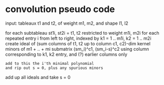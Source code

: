 # convolution pseudo code

input: tableaux t1 and t2, of weight m1, m2, and shape l1, l2

for each subtableau st1i, st2i = t1, t2 restricted to weight m1i, m2i
    for each repeated entry i from left to right, indexed by k1 = 1 .. m1i, k2 = 1 .. m2i
        create ideal of (sum columns of t1, t2 up to column c1, c2)-dim kernel minors of m1 + .. + mi submatrix (sm_i)^c1, (sm_i-s)^c2 using column corresponding to k1, k2 entry, and (?) earlier columns only 

    add to this the i'th minimal polynomial
    and rip out s = 0, plus any spurious minors

add up all ideals and take s = 0 
